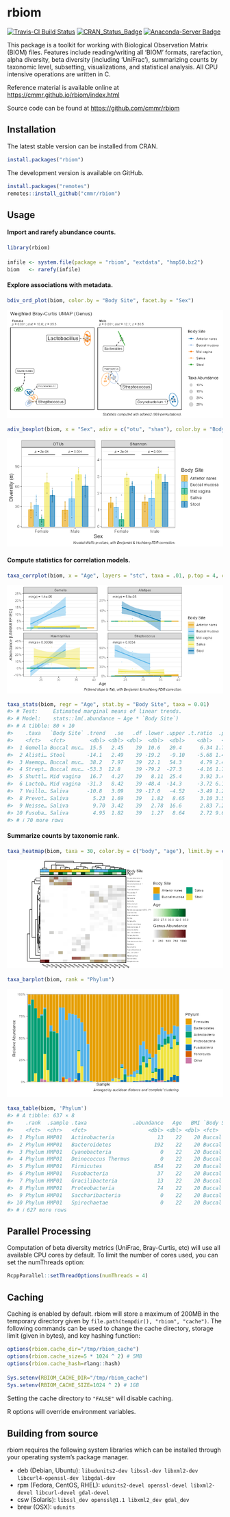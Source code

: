 
<!-- Run `devtools::build_readme(); pkgdown::build_home()` after editing. -->

# rbiom

<!-- badges: start -->

[![Travis-CI Build
Status](https://travis-ci.org/cmmr/rbiom.svg?branch=master)](https://travis-ci.org/cmmr/rbiom)
[![CRAN_Status_Badge](http://www.r-pkg.org/badges/version/rbiom)](https://cran.r-project.org/package=rbiom)
[![Anaconda-Server
Badge](https://anaconda.org/conda-forge/r-rbiom/badges/version.svg)](https://anaconda.org/conda-forge/r-rbiom)
<!-- badges: end -->

This package is a toolkit for working with Biological Observation Matrix
(BIOM) files. Features include reading/writing all ‘BIOM’ formats,
rarefaction, alpha diversity, beta diversity (including ‘UniFrac’),
summarizing counts by taxonomic level, subsetting, visualizations, and
statistical analysis. All CPU intensive operations are written in C.

Reference material is available online at
<https://cmmr.github.io/rbiom/index.html>

Source code can be found at <https://github.com/cmmr/rbiom>

## Installation

The latest stable version can be installed from CRAN.

``` r
install.packages("rbiom")
```

The development version is available on GitHub.

``` r
install.packages("remotes")
remotes::install_github("cmmr/rbiom")
```

## Usage

#### Import and rarefy abundance counts.

``` r
library(rbiom)

infile <- system.file(package = "rbiom", "extdata", "hmp50.bz2")
biom   <- rarefy(infile)
```

#### Explore associations with metadata.

``` r
bdiv_ord_plot(biom, color.by = "Body Site", facet.by = "Sex")
```

![](man/figures/README-bdiv-1.png)<!-- -->

``` r
adiv_boxplot(biom, x = "Sex", adiv = c("otu", "shan"), color.by = "Body Site")
```

![](man/figures/README-bdiv-2.png)<!-- -->

#### Compute statistics for correlation models.

``` r
taxa_corrplot(biom, x = "Age", layers = "stc", taxa = .01, p.top = 4, color.by = "bod")
```

![](man/figures/README-stats-1.png)<!-- -->

``` r
taxa_stats(biom, regr = "Age", stat.by = "Body Site", taxa = 0.01)
#> # Test:     Estimated marginal means of linear trends.
#> # Model:    stats::lm(.abundance ~ Age * `Body Site`)
#> # A tibble: 80 × 10
#>    .taxa   `Body Site` .trend   .se   .df .lower .upper .t.ratio  .p.val  .adj.p
#>    <fct>   <fct>        <dbl> <dbl> <dbl>  <dbl>  <dbl>    <dbl>   <dbl>   <dbl>
#>  1 Gemella Buccal muc…  15.5   2.45    39  10.6   20.4      6.34 1.76e-7 1.41e-5
#>  2 Alisti… Stool       -14.1   2.49    39 -19.2   -9.10    -5.68 1.46e-6 5.86e-5
#>  3 Haemop… Buccal muc…  38.2   7.97    39  22.1   54.3      4.79 2.40e-5 6.40e-4
#>  4 Strept… Buccal muc… -53.3  12.8     39 -79.2  -27.3     -4.16 1.71e-4 3.43e-3
#>  5 Shuttl… Mid vagina   16.7   4.27    39   8.11  25.4      3.92 3.43e-4 5.49e-3
#>  6 Lactob… Mid vagina  -31.3   8.42    39 -48.4  -14.3     -3.72 6.19e-4 8.26e-3
#>  7 Veillo… Saliva      -10.8   3.09    39 -17.0   -4.52    -3.49 1.23e-3 1.40e-2
#>  8 Prevot… Saliva        5.23  1.69    39   1.82   8.65     3.10 3.58e-3 3.58e-2
#>  9 Neisse… Saliva        9.70  3.42    39   2.78  16.6      2.83 7.23e-3 6.43e-2
#> 10 Fusoba… Saliva        4.95  1.82    39   1.27   8.64     2.72 9.69e-3 7.75e-2
#> # ℹ 70 more rows
```

#### Summarize counts by taxonomic rank.

``` r
taxa_heatmap(biom, taxa = 30, color.by = c("body", "age"), limit.by = c(sex = "Male"))
```

![](man/figures/README-taxa-1.png)<!-- -->

``` r
taxa_barplot(biom, rank = "Phylum")
```

![](man/figures/README-taxa-2.png)<!-- -->

``` r
taxa_table(biom, 'Phylum')
#> # A tibble: 637 × 8
#>    .rank  .sample .taxa               .abundance   Age   BMI `Body Site`   Sex  
#>    <fct>  <chr>   <fct>                    <dbl> <dbl> <dbl> <fct>         <fct>
#>  1 Phylum HMP01   Actinobacteria              13    22    20 Buccal mucosa Fema…
#>  2 Phylum HMP01   Bacteroidetes              192    22    20 Buccal mucosa Fema…
#>  3 Phylum HMP01   Cyanobacteria                0    22    20 Buccal mucosa Fema…
#>  4 Phylum HMP01   Deinococcus Thermus          0    22    20 Buccal mucosa Fema…
#>  5 Phylum HMP01   Firmicutes                 854    22    20 Buccal mucosa Fema…
#>  6 Phylum HMP01   Fusobacteria                37    22    20 Buccal mucosa Fema…
#>  7 Phylum HMP01   Gracilibacteria             13    22    20 Buccal mucosa Fema…
#>  8 Phylum HMP01   Proteobacteria              74    22    20 Buccal mucosa Fema…
#>  9 Phylum HMP01   Saccharibacteria             0    22    20 Buccal mucosa Fema…
#> 10 Phylum HMP01   Spirochaetae                 0    22    20 Buccal mucosa Fema…
#> # ℹ 627 more rows
```

## Parallel Processing

Computation of beta diversity metrics (UniFrac, Bray-Curtis, etc) will
use all available CPU cores by default. To limit the number of cores
used, you can set the numThreads option:

``` r
RcppParallel::setThreadOptions(numThreads = 4)
```

## Caching

Caching is enabled by default. rbiom will store a maximum of 200MB in
the temporary directory given by
`file.path(tempdir(), "rbiom", "cache")`. The following commands can be
used to change the cache directory, storage limit (given in bytes), and
key hashing function:

``` r
options(rbiom.cache_dir="/tmp/rbiom_cache")
options(rbiom.cache_size=5 * 1024 ^ 2) # 5MB
options(rbiom.cache_hash=rlang::hash)

Sys.setenv(RBIOM_CACHE_DIR="/tmp/rbiom_cache")
Sys.setenv(RBIOM_CACHE_SIZE=1024 ^ 2) # 1GB
```

Setting the cache directory to `"FALSE"` will disable caching.

R options will override environment variables.

## Building from source

rbiom requires the following system libraries which can be installed
through your operating system’s package manager.

- deb (Debian, Ubuntu):
  `libudunits2-dev libssl-dev libxml2-dev libcurl4-openssl-dev libgdal-dev`
- rpm (Fedora, CentOS, RHEL):
  `udunits2-devel openssl-devel libxml2-devel libcurl-devel gdal-devel`
- csw (Solaris): `libssl_dev openssl@1.1 libxml2_dev gdal_dev`
- brew (OSX): `udunits`
